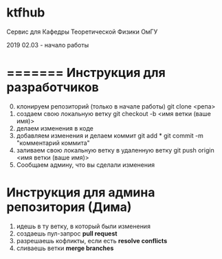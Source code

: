 # ktfhub
Сервис для Кафедры Теоретической Физики ОмГУ

2019 02.03 - начало работы



=======
Инструкция для разработчиков 
============================
0) клонируем репозиторий (только в начале работы) git clone <репа>
1) создаем свою локальную ветку git checkout -b <имя ветки (ваше имя)>
2) делаем изменения в коде
3) добавляем изменения и делаем коммит
  git add *
  git commit -m "комментарий коммита"
4) заливаем свою локальную ветку в удаленную ветку
  git push origin <имя ветки (ваше имя)>
5) Сообщаем админу, что вы сделали изменения  

Инструкция для админа репозитория (Дима)
=======================================
1) идешь в ту ветку, в который были изменения
2) создаешь пул-запрос **pull request**
3) разрешаешь кофликты, если есть **resolve conflicts**
4) сливаешь ветки **merge branches**

